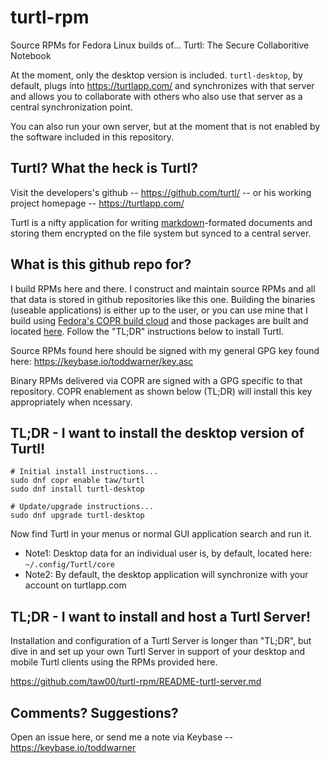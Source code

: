 # turtl-rpm
Source RPMs for Fedora Linux builds of... Turtl: The Secure Collaboritive Notebook

At the moment, only the desktop version is included. `turtl-desktop`, by
default, plugs into <https://turtlapp.com/> and synchronizes with that server
and allows you to collaborate with others who also use that server as a central
synchronization point.

You can also run your own server, but at the moment that is not enabled by the
software included in this repository.

## Turtl? What the heck is Turtl?

Visit the developers's github -- https://github.com/turtl/ -- or his working
project homepage -- https://turtlapp.com/

Turtl is a nifty application for writing
[markdown](https://en.wikipedia.org/wiki/Markdown)-formated documents and
storing them encrypted on the file system but synced to a central server.

## What is this github repo for?

I build RPMs here and there. I construct and maintain source RPMs and all that
data is stored in github repositories like this one. Building the binaries
(useable applications) is either up to the user, or you can use mine that I
build using [Fedora's COPR build cloud](https://copr.fedorainfracloud.org) and those packages are built and located [here](https://copr.fedorainfracloud.org/coprs/taw/turtl/).
Follow the "TL;DR" instructions below to install Turtl.

Source RPMs found here should be signed with my general GPG key found here:
<https://keybase.io/toddwarner/key.asc>

Binary RPMs delivered via COPR are signed with a GPG specific to that
repository. COPR enablement as shown below (TL;DR) will install this key
appropriately when ncessary.

## TL;DR - I want to install the desktop version of Turtl!

```
# Initial install instructions...
sudo dnf copr enable taw/turtl
sudo dnf install turtl-desktop
```

```
# Update/upgrade instructions...
sudo dnf upgrade turtl-desktop
```

Now find Turtl in your menus or normal GUI application search and run it.

* Note1: Desktop data for an individual user is, by default, located here: `~/.config/Turtl/core`
* Note2: By default, the desktop application will synchronize with your account on turtlapp.com

## TL;DR - I want to install and host a Turtl Server!

Installation and configuration of a Turtl Server is longer than "TL;DR", but
dive in and set up your own Turtl Server in support of your desktop and mobile
Turtl clients using the RPMs provided here.

<https://github.com/taw00/turtl-rpm/README-turtl-server.md>

## Comments? Suggestions?
Open an issue here, or send me a note via Keybase -- https://keybase.io/toddwarner
